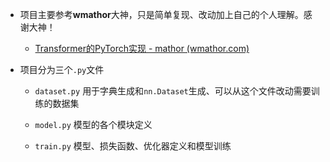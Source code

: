 - 项目主要参考**wmathor**大神，只是简单复现、改动加上自己的个人理解。感谢大神！

  - [Transformer的PyTorch实现 - mathor (wmathor.com)](https://wmathor.com/index.php/archives/1455/)

- 项目分为三个`.py`文件

  - `dataset.py` 用于字典生成和`nn.Dataset`生成、可以从这个文件改动需要训练的数据集

  - `model.py` 模型的各个模块定义
  - `train.py` 模型、损失函数、优化器定义和模型训练

  


